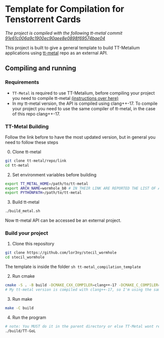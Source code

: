 # Template for Compilation for Tenstorrent Cards

*The project is compiled with the following tt-metal commit [91e61c006a9c1900ec90aee8e0898f69574bae04](https://github.com/tenstorrent/tt-metal/commit/53d4192a5bb07df8ae8da5f2ff8ca60967d9118b)*

This project is built to give a general template to build TT-Metalium applications using [tt-metal](https://github.com/tenstorrent/tt-metal) repo as an external API.

## Compiling and running

### Requirements

- `TT-Metal` is required to use TT-Metalium, before compiling your project you need to compile tt-metal [(instructions over here)](https://github.com/tenstorrent/tt-metal/blob/main/INSTALLING.md)
- In my tt-metal version, the API is compiled using clang++-17. To compile your project you need to use the same compiler of tt-metal, in the case of this repo clang++-17.

### TT-Metal Building

Follow the link before to have the most updated version, but in general you need to follow these steps

0. Clone tt-metal
```sh
git clone tt-metal/repo/link
cd tt-metal
```

2. Set environment variables before building 
```sh
export TT_METAL_HOME=/path/to/tt-metal
export ARCH_NAME=wormhole_b0 # IN THEIR LINK ARE REPORTED THE LIST OF ALL THE AVAILABLE CARDS
export PYTHONPATH=/path/to/tt-metal
```

3. Build tt-metal
```sh
./build_metal.sh
```

Now tt-metal API can be accessed be an external project.

### Build your project

1. Clone this repository
```sh
git clone https://github.com/lor3ny/stecil_wormhole
cd stecil_wormhole
```

The template is inside the folder ```sh tt-metal_compilation_template``` 

2. Run cmake
```sh
cmake -S . -B build -DCMAKE_CXX_COMPILER=clang++-17 -DCMAKE_C_COMPILER=clang-17
# My tt-metal version is compiled with clang++-17, so I'm using the same compiler also to compile my project
```

3. Run make
```sh
make -C build
```

4. Run the program
```sh
# note: You MUST do it in the parent directory or else TT-Metal wont recognise the kernels
./build/TT-GoL
```
